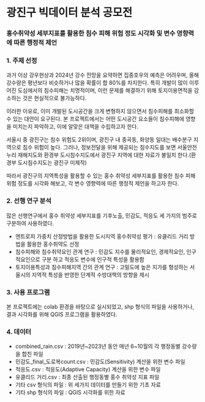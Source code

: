 <h1>광진구 빅데이터 분석 공모전</h1>
<h3>홍수취약성 세부지표를 활용한 침수 피해 위험 정도 시각화 및 변수 영향력에 따른 행정적 제언 </h3>

<h3>1. 주제 선정</h3>
<p>과거 이상 강우현상과 2024년 강수 전망을 요약하면 집중호우의 예측은 어려우며, 올해 강수량은 평년보다 비슷하거나 많을 확률이 합 80%를 차지한다. 특히 개발이 많이 이루어진 도심에서의 침수피해는 치명적이며, 이런 문제를 해결하기 위해 토지이용면적을 감소하는 것은 현실적으로 불가능하다. </p>
<p>이러한 이유로, 이미 개발된 도시공간을 크게 변형하지 않으면서 침수피해를 최소화할 수 있는 대안이 요구된다. 본 프로젝트에서는 어떤 도시공간 요소들이 침수피해에 영향을 미치는지 파악하고, 이에 알맞은 대책을 수립하고자 한다.</p>
<p>서울시 중 광진구는 침수 위험도 2위이며, 광진구 내 중곡동, 화양동 일대는 배수분구 지역으로 침수 위험이 높다. 그러나, 정보전달을 위해 제공되는 침수지도를 보면 서울안전누리 재해지도와 환경부 도시침수지도에서 광진구 지역에 대한 자료가 불일치 한다.(환경부 도시침수지도는 광진구 미제작)</p>
<p>따라서 광진구의 지역특성을 활용할 수 있는 홍수 취약성 세부지표를 활용한 침수 피해 위험 정도를 시각화 해보고, 각 변수 영향력에 따른 행정적 제언을 하고자 한다.</p>
<h3>2. 선행 연구 분석 </h3>
<p>많은 선행연구에서 홍수 취약성 세부지표를 기후노출, 민감도, 적응도 세 가지의 범주로 구분하여 사용하였다.</p><ul>
  <li>엔트로피 가중치 산정방법을 활용한 도시지역 홍수취약성 평가 : 유클리드 거리 방법을 활용한 홍수취약도 선정</li>
  <li>침수피해와 침수취약요인 관계 연구 : 민감도 지수를 물리적요인, 경제적요인, 인구적요인으로 구분 하고 적응도 변수에 인구적 특성을 활용함</li>
  <li>토지이용특성과 침수피해지역 간의 관계 연구 : 고밀도에 높은 지가를 형성하는 서울시의 지역적 특성을 반영한 단계적 수방대책의 방향을 제시</li>
</ul>
<h3>3. 사용 프로그램</h3>
<p>본 프로젝트에는 colab 환경을 바탕으로 실시되었고, shp 형식의 파일을 사용하거나, 결과 시각화를 위해 QGIS 프로그램을 활용하였다.</p>

<h3>4. 데이터</h3>
<ul>
  <li>combined_rain.csv : 2019년~2023년 동안 매년 6~10월의 각 행정동별 강수량을 합친 파일</li>
  <li>민감도_final_도로복count.csv : 민감도(Sensitivity) 계산을 위한 변수 파일</li>
  <li>적응도.csv : 적응도(Adaptive Capacity) 계산을 위한 변수 파일</li>
  <li>유클리드 거리.csv : 최종 산출된 행정동별 홍수 취약성 지표 파일</li>
  <li>기타 csv 형식의 파일 : 위 세가지 데이터를 만들기 위한 기초 자료</li>
  <li>기타 shp 형식의 파일 : QGIS 시각화를 위한 자료</li>
</ul>

